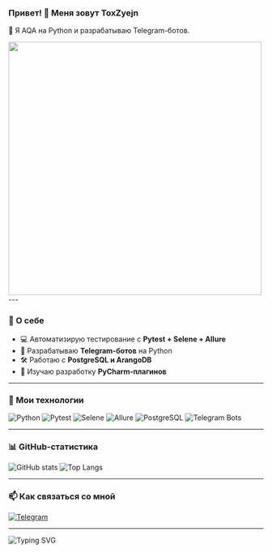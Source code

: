 ### Привет! 👋 Меня зовут ToxZyejn
🚀 Я AQA на Python и разрабатываю Telegram-ботов.

<img src="https://media.giphy.com/media/J1XMd04vL7zBq/giphy.gif" width="500">
---

### 🔧 О себе
- 💻 Автоматизирую тестирование с **Pytest + Selene + Allure**  
- 🤖 Разрабатываю **Telegram-ботов** на Python  
- 🛠️ Работаю с **PostgreSQL и ArangoDB**  
- 🌱 Изучаю разработку **PyCharm-плагинов**  

---

### 🚀 Мои технологии
![Python](https://img.shields.io/badge/Python-3.x-blue?logo=python)
![Pytest](https://img.shields.io/badge/Pytest-Testing-brightgreen?logo=pytest)
![Selene](https://img.shields.io/badge/Selene-UI%20Testing-blueviolet)
![Allure](https://img.shields.io/badge/Allure-Reports-orange?logo=allure)
![PostgreSQL](https://img.shields.io/badge/PostgreSQL-DB-blue?logo=postgresql)
![Telegram Bots](https://img.shields.io/badge/Telegram%20Bots-Developing-blue?logo=telegram)

---

### 📊 GitHub-статистика
![GitHub stats](https://github-readme-stats.vercel.app/api?username=ToxZyejn&show_icons=true&theme=github_dark)
![Top Langs](https://github-readme-stats.vercel.app/api/top-langs/?username=ToxZyejn&layout=compact&theme=github_dark)

---

### 📫 Как связаться со мной
[![Telegram](https://img.shields.io/badge/Telegram-Chat-blue?logo=telegram)](https://t.me/toxzyjen)

---

![Typing SVG](https://readme-typing-svg.herokuapp.com?color=%2336BCF7&lines=QA+Automation+Engineer;Python+Developer;Telegram+Bot+Maker)
